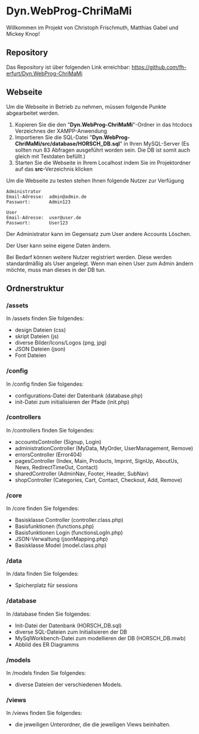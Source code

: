 # Dyn.WebProg-ChriMaMi
Willkommen im Projekt von Christoph Frischmuth, Matthias Gabel und Mickey Knop!

## Repository

Das Repository ist über folgenden Link erreichbar: https://github.com/fh-erfurt/Dyn.WebProg-ChriMaMi

## Webseite

Um die Webseite in Betrieb zu nehmen, müssen folgende Punkte abgearbeitet werden.

1. Kopieren Sie die den "**Dyn.WebProg-ChriMaMi**"-Ordner in das htcdocs Verzeichnes der XAMPP-Anwendung
2. Importieren Sie die SQL-Datei "**Dyn.WebProg-ChriMaMi/src/database/HORSCH_DB.sql**" in Ihren MySQL-Server
    (Es sollten nun 83 Abfragen ausgeführt worden sein. Die DB ist somit auch gleich mit Testdaten befüllt.)
3. Starten Sie die Webseite in Ihrem Localhost indem Sie im Projektordner auf das **src**-Verzeichnis klicken
    
Um die Webseite zu testen stehen Ihnen folgende Nutzer zur Verfügung

    Administrator
    Email-Adresse:  admin@admin.de
    Passwort:       Admin123
    
    User
    Email-Adresse:  user@user.de
    Passwort:       User123

Der Administrator kann im Gegensatz zum User andere Accounts Löschen.

Der User kann seine eigene Daten ändern.

Bei Bedarf können weitere Nutzer registriert werden. Diese werden standardmäßig als User angelegt.
Wenn man einen User zum Admin ändern möchte, muss man dieses in der DB tun.

## Ordnerstruktur

### /assets
In /assets finden Sie folgendes:
* design Dateien (css)
* skript Dateien (js)
* diverse Bilder/Icons/Logos (png, jpg)
* JSON Dateien (json)
* Font Dateien 

 ### /config
 In /config finden Sie folgendes:
 * configurations-Datei der Datenbank (database.php)
 * init-Datei zum initialisieren der Pfade (init.php)
 
 ### /controllers
 In /controllers finden Sie folgendes:
 * accountsController (Signup, Login)
 * administrationController (MyData, MyOrder, UserManagement, Remove)
 * errorsController (Error404)
 * pagesController (Index, Main, Products, Imprint, SignUp, AboutUs, News, RedirectTimeOut, Contact)
 * sharedController (AdminNav, Footer, Header, SubNav)
 * shopController (Categories, Cart, Contact, Checkout, Add, Remove)
 
 ### /core
 In /core finden Sie folgendes:
 * Basisklasse Controller (controller.class.php)
 * Basisfunktionen (functions.php)
 * Basisfunktionen Login (functionsLogIn.php)
 * JSON-Verwaltung (jsonMapping.php)
 * Basisklasse Model (model.class.php)
 
 ### /data
 In /data finden Sie folgendes:
 * Spicherplatz für sessions
 
 ### /database
 In /database finden Sie folgendes:
 * Init-Datei der Datenbank (HORSCH_DB.sql)
 * diverse SQL-Dateien zum Initialisieren der DB
 * MySqlWorkbench-Datei zum modellieren der DB (HORSCH_DB.mwb)
 * Abbild des ER Diagramms
 
 ### /models
 In /models finden Sie folgendes:
 * diverse Dateien der verschiedenen Models.
 
 ### /views
 In /views finden Sie folgendes:
 * die jeweiligen Unterordner, die die jeweiligen Views beinhalten.
 
 
